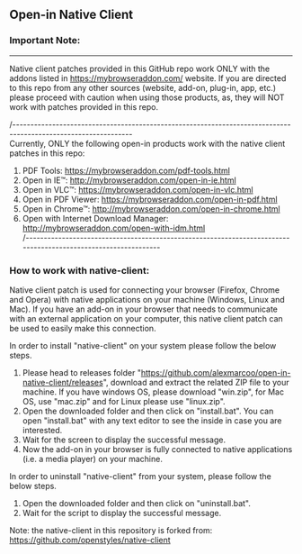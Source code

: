 ## Open-in Native Client

### Important Note:
----------------------------------------------------
Native client patches provided in this GitHub repo work ONLY with the addons listed in https://mybrowseraddon.com/ website. If you are directed to this repo from any other sources (website, add-on, plug-in, app, etc.) please proceed with caution when using those products, as, they will NOT work with patches provided in this repo.

/---------------------------------------------------------------------------------------------------------------  
Currently, ONLY the following open-in products work with the native client patches in this repo:

1. PDF Tools: https://mybrowseraddon.com/pdf-tools.html
2. Open in IE™: http://mybrowseraddon.com/open-in-ie.html  
3. Open in VLC™: https://mybrowseraddon.com/open-in-vlc.html  
4. Open in PDF Viewer: https://mybrowseraddon.com/open-in-pdf.html  
5. Open in Chrome™: http://mybrowseraddon.com/open-in-chrome.html  
6. Open with Internet Download Manager: http://mybrowseraddon.com/open-with-idm.html  
/---------------------------------------------------------------------------------------------------------------  

### How to work with native-client:

Native client patch is used for connecting your browser (Firefox, Chrome and Opera) with native applications on your machine (Windows, Linux and Mac). If you have an add-on in your browser that needs to communicate with an external application on your computer, this native client patch can be used to easily make this connection.

In order to install "native-client" on your system please follow the below steps.

1. Please head to releases folder "https://github.com/alexmarcoo/open-in-native-client/releases", download and extract the related ZIP file to your machine. If you have windows OS, please download "win.zip", for Mac OS, use "mac.zip" and for Linux please use "linux.zip".
2. Open the downloaded folder and then click on "install.bat". You can open "install.bat" with any text editor to see the inside in case you are interested.
3. Wait for the screen to display the successful message.
4. Now the add-on in your browser is fully connected to native applications (i.e. a media player) on your machine.

In order to uninstall "native-client" from your system, please follow the below steps.

1. Open the downloaded folder and then click on "uninstall.bat".
2. Wait for the script to display the successful message.

Note: the native-client in this repository is forked from: https://github.com/openstyles/native-client
